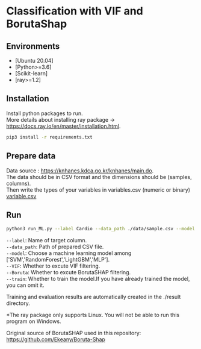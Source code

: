 # Classification with VIF and BorutaShap


## Environments

- [Ubuntu 20.04]
- [Python>=3.6] 
- [Scikit-learn]
- [ray>=1.2]

## Installation
Install python packages to run.  
More details about installing ray package -> https://docs.ray.io/en/master/installation.html.  

```sh
pip3 install -r requirements.txt
```
## Prepare data
Data source : https://knhanes.kdca.go.kr/knhanes/main.do.  
The data should be in CSV format and the dimensions should be (samples, columns).  
Then write the types of your variables in variables.csv (numeric or binary)  [variable.csv](./data/variables.csv)  

## Run

```sh
python3 run_ML.py --label Cardio --data_path ./data/sample.csv --model SVM --VIF --Boruta --train
```
`--label`: Name of target column.  
`--data_path`: Path of prepared CSV file.  
`--model`: Choose a machine learning model among ['SVM','RandomForest','LightGBM','MLP'].  
`--VIF`: Whether to excute VIF filtering.  
`--Boruta`: Whether to excute BorutaSHAP filtering.  
`--train`: Whether to train the model.If you have already trained the model, you can omit it.  


Training and evaluation results are automatically created in the ./result directory.

*The ray package only supports Linux. You will not be able to run this program on Windows.  

Original source of BorutaSHAP used in this repository: https://github.com/Ekeany/Boruta-Shap
